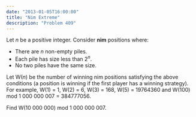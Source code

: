 ```yaml
---
date: "2013-01-05T16:00:00"
title: "Nim Extreme"
description: "Problem 409"
---
```


<p>Let <var>n</var> be a positive integer. Consider <b>nim</b> positions where:</p><ul><li>There are <var>n</var> non-empty piles.
</li><li>Each pile has size less than 2<sup><var>n</var></sup>.
</li><li>No two piles have the same size.
</li></ul><p>Let W(<var>n</var>) be the number of winning nim positions satisfying the above
conditions (a position is winning if the first player has a winning strategy). For example, W(1) = 1, W(2) = 6, W(3) = 168, W(5) = 19764360 and W(100) mod 1 000 000 007 = 384777056.
</p>
<p>Find W(10 000 000) mod 1 000 000 007.
</p>

